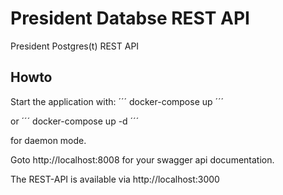 # President Databse REST API

President Postgres(t) REST API

## Howto


Start the application with:
´´´
docker-compose up
´´´

or 
´´´
docker-compose up -d
´´´

for daemon mode.

Goto http://localhost:8008 for your swagger api documentation.

The REST-API is available via http://localhost:3000

